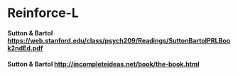 # Reinforce-L

#### Sutton & Bartol https://web.stanford.edu/class/psych209/Readings/SuttonBartoIPRLBook2ndEd.pdf

#### Sutton & Bartol http://incompleteideas.net/book/the-book.html
